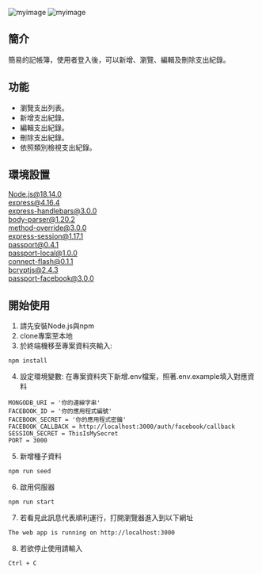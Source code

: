 ![myimage]()
![myimage]()
## 簡介
簡易的記帳簿，使用者登入後，可以新增、瀏覽、編輯及刪除支出紀錄。
## 功能
+ 瀏覽支出列表。  
+ 新增支出紀錄。  
+ 編輯支出紀錄。  
+ 刪除支出紀錄。  
+ 依照類別檢視支出紀錄。
## 環境設置
Node.js@18.14.0  
express@4.16.4  
express-handlebars@3.0.0  
body-parser@1.20.2  
method-override@3.0.0  
express-session@1.17.1  
passport@0.4.1  
passport-local@1.0.0  
connect-flash@0.1.1  
bcryptjs@2.4.3  
passport-facebook@3.0.0
## 開始使用
1. 請先安裝Node.js與npm  
2. clone專案至本地
3. 於終端機移至專案資料夾輸入:
```
npm install
```
4. 設定環境變數: 在專案資料夾下新增.env檔案，照著.env.example填入對應資料
```
MONGODB_URI = '你的連線字串'  
FACEBOOK_ID = '你的應用程式編號'  
FACEBOOK_SECRET = '你的應用程式密鑰'  
FACEBOOK_CALLBACK = http://localhost:3000/auth/facebook/callback  
SESSION_SECRET = ThisIsMySecret  
PORT = 3000
```
5. 新增種子資料
```
npm run seed
```
6. 啟用伺服器
```
npm run start
```
7. 若看見此訊息代表順利運行，打開瀏覽器進入到以下網址
```
The web app is running on http://localhost:3000
```
8. 若欲停止使用請輸入
```
Ctrl + C
```

